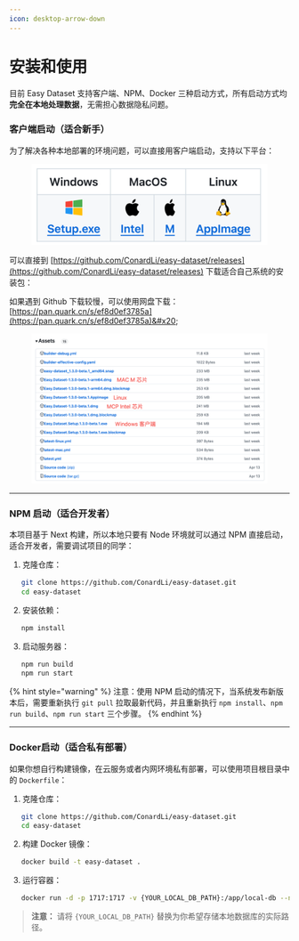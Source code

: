 ```yaml
---
icon: desktop-arrow-down
---
```


# 安装和使用

目前 Easy Dataset 支持客户端、NPM、Docker 三种启动方式，所有启动方式均**完全在本地处理数据**，无需担心数据隐私问题。

### 客户端启动（适合新手）

为了解决各种本地部署的环境问题，可以直接用客户端启动，支持以下平台：

<figure><img src=".gitbook/assets/image (13).png" alt=""><figcaption></figcaption></figure>

可以直接到 [https://github.com/ConardLi/easy-dataset/releases](https://github.com/ConardLi/easy-dataset/releases) 下载适合自己系统的安装包：

如果遇到 Github 下载较慢，可以使用网盘下载：[https://pan.quark.cn/s/ef8d0ef3785a](https://pan.quark.cn/s/ef8d0ef3785a)&#x20;

<figure><img src=".gitbook/assets/image (3) (1) (1) (1) (1) (1) (1) (1) (1).png" alt=""><figcaption></figcaption></figure>

***

### NPM 启动（适合开发者）

本项目基于 Next 构建，所以本地只要有 Node 环境就可以通过 NPM 直接启动，适合开发者，需要调试项目的同学：

1. 克隆仓库：

```bash
   git clone https://github.com/ConardLi/easy-dataset.git
   cd easy-dataset
```

2. 安装依赖：

```bash
   npm install
```

3. 启动服务器：

```bash
   npm run build
   npm run start
```

{% hint style="warning" %}
注意：使用 NPM 启动的情况下，当系统发布新版本后，需要重新执行 `git pull` 拉取最新代码，并且重新执行 `npm install`、`npm run build`、`npm run start` 三个步骤。
{% endhint %}

***

### Docker启动（适合私有部署）

如果你想自行构建镜像，在云服务或者内网环境私有部署，可以使用项目根目录中的 `Dockerfile`：

1. 克隆仓库：

```bash
   git clone https://github.com/ConardLi/easy-dataset.git
   cd easy-dataset
```

2. 构建 Docker 镜像：

```bash
   docker build -t easy-dataset .
```

3. 运行容器：

```bash
   docker run -d -p 1717:1717 -v {YOUR_LOCAL_DB_PATH}:/app/local-db --name easy-dataset easy-dataset
```

> **注意：** 请将 `{YOUR_LOCAL_DB_PATH}` 替换为你希望存储本地数据库的实际路径。
